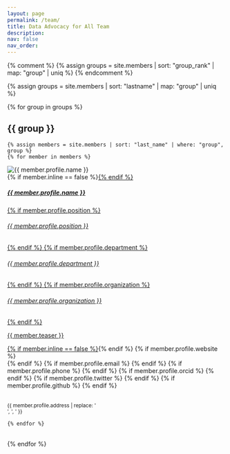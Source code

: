 ```yaml
---
layout: page
permalink: /team/
title: Data Advocacy for All Team
description: 
nav: false
nav_order: 
---
```


{% comment %} 
{% assign groups = site.members | sort: "group_rank" | map: "group" | uniq %} 
{% endcomment %}

<!--this Liquid command looks in the Collection "members" that was created through a directory named members + adding it as a collection in _config.yml file. It sorts it by the variable you specify in teh frontmatter for each member markdown file - ex. group_rank, lastname, etc. The map command then puts them into a few buckets based on  "group" - defined in the frontmatter of each of the individual member pages - ex. "Principal Investigators". It goes through and only looks at unique values for all pages listed in here. We can change this and/or add different categories/designations - ex. "Faculty" "Researchers" etc. or a "school" category for "University of Colorado Denver" "CU Boulder" etc.  -->

{% assign groups = site.members | sort: "lastname" | map: "group" | uniq %}

{% for group in groups %}

## {{ group }}

	{% assign members = site.members | sort: "last_name" | where: "group", group %}
	{% for member in members %}


<p>
    <div class="card {% if member.inline == false %}hoverable{% endif %}">
        <div class="row no-gutters">
            <div class="col-sm-4 col-md-3">
                <img src="{{ '/assets/img/' | append: member.profile.image | relative_url }}" class="card-img img-fluid" alt="{{ member.profile.name }}" />
            </div>
            <div class="team col-sm-8 col-md-9">
                <div class="card-body">
                    {% if member.inline == false %}<a href="{{ member.url | relative_url }}">{% endif %}
                    <h5 class="card-title">{{ member.profile.name }}</h5>
                    {% if member.profile.position %}<h6 class="card-subtitle mb-2 text-muted">{{ member.profile.position }}</h6>{% endif %}
                    {% if member.profile.department %}<h6 class="card-subtitle mb-2 text-muted">{{ member.profile.department }}</h6>{% endif %}
                    {% if member.profile.organization %}<h6 class="card-subtitle mb-2 text-muted">{{ member.profile.organization }}</h6>{% endif %}
                    <p class="card-text">
                        {{ member.teaser }}
                    </p>
                    {% if member.inline == false %}</a>{% endif %}
                    {% if member.profile.website %}
                        <br><a href="{{ member.profile.website }}" class="card-link" target="_blank"><i class="fas fa-globe"></i></a>
                    {% endif %}
                    {% if member.profile.email %}
                        <a href="mailto:{{ member.profile.email }}" class="card-link"><i class="fas fa-envelope"></i></a>
                    {% endif %}
                    {% if member.profile.phone %}
                        <a href="tel:{{ member.profile.phone }}" class="card-link"><i class="fas fa-phone"></i></a>
                    {% endif %}
                    {% if member.profile.orcid %}
                        <a href="https://orcid.org/{{ member.profile.orcid }}" class="card-link" target="_blank"><i class="fab fa-orcid"></i></a>
                    {% endif %}
                    {% if member.profile.twitter %}
                        <a href="https://twitter.com/{{ member.profile.twitter }}" class="card-link" target="_blank"><i class="fab fa-twitter"></i></a>
                    {% endif %}
                    {% if member.profile.github %}
                        <a href="https://github.com/{{ member.profile.github }}" class="card-link" target="_blank"><i class="fab fa-github"></i></a>
                    {% endif %}
                    <p class="card-text">
                        <br><small class="test-muted"><i class="fas fa-thumbtack"></i> {{ member.profile.address | replace: '<br />', ', ' }}</small> 
                    </p>
                </div>
            </div>
        </div>
    </div>
</p>

	{% endfor %}
<br>
{% endfor %}

